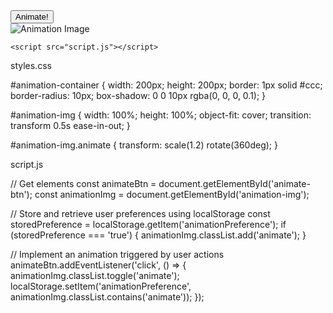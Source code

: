 <!DOCTYPE html>
<html lang="en">
<head>
    <meta charset="UTF-8">
    <meta name="viewport" content="width=device-width, initial-scale=1.0">
    <title>Smooth Animations and Local Storage</title>
    <link rel="stylesheet" href="styles.css">
</head>
<body>
    <button id="animate-btn">Animate!</button>
    <div id="animation-container">
        <img id="animation-img" src="image.jpg" alt="Animation Image">
    </div>

    <script src="script.js"></script>
</body>
</html>


styles.css

#animation-container {
    width: 200px;
    height: 200px;
    border: 1px solid #ccc;
    border-radius: 10px;
    box-shadow: 0 0 10px rgba(0, 0, 0, 0.1);
}

#animation-img {
    width: 100%;
    height: 100%;
    object-fit: cover;
    transition: transform 0.5s ease-in-out;
}

#animation-img.animate {
    transform: scale(1.2) rotate(360deg);
}


script.js

// Get elements
const animateBtn = document.getElementById('animate-btn');
const animationImg = document.getElementById('animation-img');

// Store and retrieve user preferences using localStorage
const storedPreference = localStorage.getItem('animationPreference');
if (storedPreference === 'true') {
    animationImg.classList.add('animate');
}

// Implement an animation triggered by user actions
animateBtn.addEventListener('click', () => {
    animationImg.classList.toggle('animate');
    localStorage.setItem('animationPreference', animationImg.classList.contains('animate'));
});


